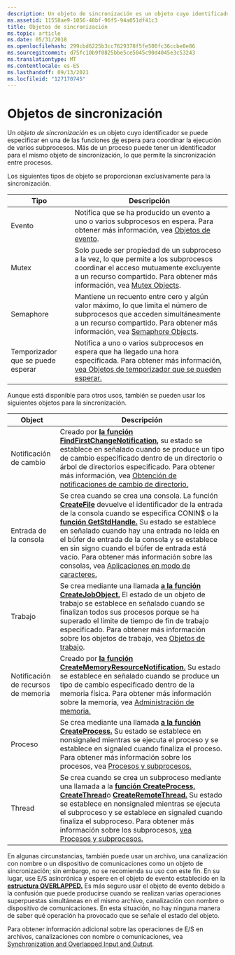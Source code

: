 ```yaml
---
description: Un objeto de sincronización es un objeto cuyo identificador se puede especificar en una de las funciones de espera para coordinar la ejecución de varios subprocesos.
ms.assetid: 11558ae9-1056-48bf-96f5-94a051df41c3
title: Objetos de sincronización
ms.topic: article
ms.date: 05/31/2018
ms.openlocfilehash: 299cbd6225b3cc7629378f5fe500fc36ccbe8e86
ms.sourcegitcommit: d75fc10b9f0825bbe5ce5045c90d4045e3c53243
ms.translationtype: MT
ms.contentlocale: es-ES
ms.lasthandoff: 09/13/2021
ms.locfileid: "127170745"
---
```

# <a name="synchronization-objects"></a>Objetos de sincronización

Un *objeto de sincronización* es un objeto cuyo identificador se puede especificar en una de las funciones [de](wait-functions.md) espera para coordinar la ejecución de varios subprocesos. Más de un proceso puede tener un identificador para el mismo objeto de sincronización, lo que permite la sincronización entre procesos.

Los siguientes tipos de objeto se proporcionan exclusivamente para la sincronización.



| Tipo           | Descripción                                                                                                                                                                                                      |
|----------------|------------------------------------------------------------------------------------------------------------------------------------------------------------------------------------------------------------------|
| Evento          | Notifica que se ha producido un evento a uno o varios subprocesos en espera. Para obtener más información, vea [Objetos de evento](event-objects.md).                                                                                   |
| Mutex          | Solo puede ser propiedad de un subproceso a la vez, lo que permite a los subprocesos coordinar el acceso mutuamente excluyente a un recurso compartido. Para obtener más información, vea [Mutex Objects](mutex-objects.md).                          |
| Semaphore      | Mantiene un recuento entre cero y algún valor máximo, lo que limita el número de subprocesos que acceden simultáneamente a un recurso compartido. Para obtener más información, vea [Semaphore Objects](semaphore-objects.md). |
| Temporizador que se puede esperar | Notifica a uno o varios subprocesos en espera que ha llegado una hora especificada. Para obtener más información, [vea Objetos de temporizador que se pueden esperar.](waitable-timer-objects.md)                                                          |



 

Aunque está disponible para otros usos, también se pueden usar los siguientes objetos para la sincronización.



| Object                       | Descripción                                                                                                                                                                                                                                                                                                                                                                                                                                                             |
|------------------------------|-------------------------------------------------------------------------------------------------------------------------------------------------------------------------------------------------------------------------------------------------------------------------------------------------------------------------------------------------------------------------------------------------------------------------------------------------------------------------|
| Notificación de cambio          | Creado por [**la función FindFirstChangeNotification,**](/windows/win32/api/fileapi/nf-fileapi-findfirstchangenotificationa) su estado se establece en señalado cuando se produce un tipo de cambio especificado dentro de un directorio o árbol de directorios especificado. Para obtener más información, vea [Obtención de notificaciones de cambio de directorio.](../fileio/obtaining-directory-change-notifications.md)                                                                                                                                   |
| Entrada de la consola                | Se crea cuando se crea una consola. La función [**CreateFile**](/windows/win32/api/fileapi/nf-fileapi-createfilea) devuelve el identificador de la entrada de la consola cuando se especifica CONIN$ o la [**función GetStdHandle.**](/windows/console/getstdhandle) Su estado se establece en señalado cuando hay una entrada no leída en el búfer de entrada de la consola y se establece en sin signo cuando el búfer de entrada está vacío. Para obtener más información sobre las consolas, vea [Aplicaciones en modo de caracteres.](/windows/console/character-mode-applications) |
| Trabajo                          | Se crea mediante una llamada [**a la función CreateJobObject.**](/windows/win32/api/jobapi2/nf-jobapi2-createjobobjectw) El estado de un objeto de trabajo se establece en señalado cuando se finalizan todos sus procesos porque se ha superado el límite de tiempo de fin de trabajo especificado. Para obtener más información sobre los objetos de trabajo, vea [Objetos de trabajo](../procthread/job-objects.md).                                                                                                                                                             |
| Notificación de recursos de memoria | Creado por [**la función CreateMemoryResourceNotification.**](/windows/win32/api/memoryapi/nf-memoryapi-creatememoryresourcenotification) Su estado se establece en señalado cuando se produce un tipo de cambio especificado dentro de la memoria física. Para obtener más información sobre la memoria, vea [Administración de memoria.](../memory/memory-management.md)                                                                                                                                                                                  |
| Proceso                      | Se crea mediante una llamada [**a la función CreateProcess.**](/windows/win32/api/processthreadsapi/nf-processthreadsapi-createprocessa) Su estado se establece en nonsignaled mientras se ejecuta el proceso y se establece en signaled cuando finaliza el proceso. Para obtener más información sobre los procesos, vea [Procesos y subprocesos.](../procthread/processes-and-threads.md)                                                                                                                                                                                  |
| Thread                       | Se crea cuando se crea un subproceso mediante una llamada a la [**función CreateProcess,**](/windows/win32/api/processthreadsapi/nf-processthreadsapi-createprocessa) [**CreateThread**](/windows/win32/api/processthreadsapi/nf-processthreadsapi-createthread)o [**CreateRemoteThread.**](/windows/win32/api/processthreadsapi/nf-processthreadsapi-createremotethread) Su estado se establece en nonsignaled mientras se ejecuta el subproceso y se establece en signaled cuando finaliza el subproceso. Para obtener más información sobre los subprocesos, [vea Procesos y subprocesos.](../procthread/processes-and-threads.md)                                                            |



 

En algunas circunstancias, también puede usar un archivo, una canalización con nombre o un dispositivo de comunicaciones como un objeto de sincronización; sin embargo, no se recomienda su uso con este fin. En su lugar, use E/S asincrónica y espere en el objeto de evento establecido en la [**estructura OVERLAPPED.**](/windows/win32/api/minwinbase/ns-minwinbase-overlapped) Es más seguro usar el objeto de evento debido a la confusión que puede producirse cuando se realizan varias operaciones superpuestas simultáneas en el mismo archivo, canalización con nombre o dispositivo de comunicaciones. En esta situación, no hay ninguna manera de saber qué operación ha provocado que se señale el estado del objeto.

Para obtener información adicional sobre las operaciones de E/S en archivos, canalizaciones con nombre o comunicaciones, vea [Synchronization and Overlapped Input and Output](synchronization-and-overlapped-input-and-output.md).

 

 
